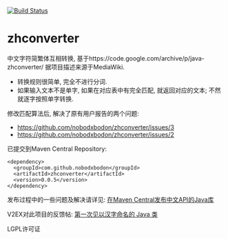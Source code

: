 [![Build Status](https://travis-ci.org/program-in-chinese/zhconverter.svg?branch=master)](https://travis-ci.org/program-in-chinese/zhconverter)

# zhconverter
中文字符简繁体互相转换, 基于https://code.google.com/archive/p/java-zhconverter/
据项目描述来源于MediaWiki.

- 转换规则很简单, 完全不进行分词.
- 如果输入文本不是单字, 如果在对应表中有完全匹配, 就返回对应的文本; 不然就逐字按照单字转换.

修改匹配算法后, 解决了原有用户报告的两个问题:

- https://github.com/nobodxbodon/zhconverter/issues/3 
- https://github.com/nobodxbodon/zhconverter/issues/2

已提交到Maven Central Repository:
```
<dependency>
  <groupId>com.github.nobodxbodon</groupId>
  <artifactId>zhconverter</artifactId>
  <version>0.0.5</version>
</dependency>
```
发布过程中的一些问题及解决请详见: [在Maven Central发布中文API的Java库](https://zhuanlan.zhihu.com/p/28024364)

V2EX对此项目的反馈帖: [第一次见以汉字命名的 Java 类](https://www.v2ex.com/t/480623)

LGPL许可证
